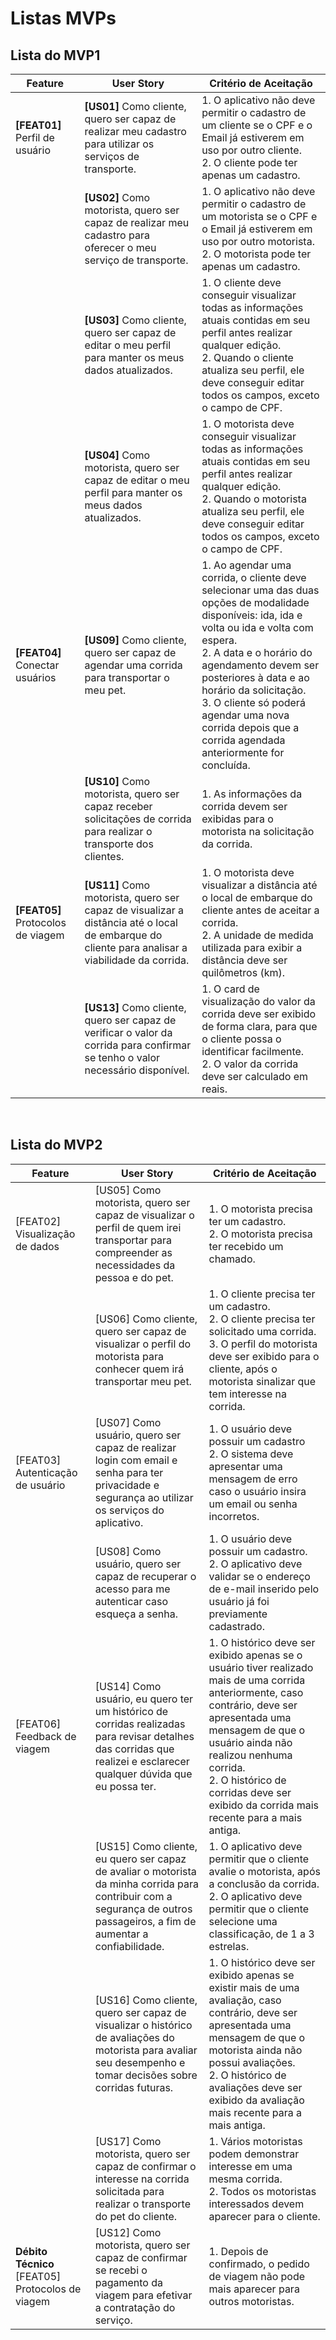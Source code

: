 # Listas MVPs

## Lista do MVP1

| Feature | User Story | Critério de Aceitação |
|---------|------------|-----------------------| 
| <b>[FEAT01]</b> Perfil de usuário <br> | <b>[US01]</b> Como cliente, quero ser capaz de realizar meu cadastro para utilizar os serviços de transporte. | 1. O aplicativo não deve permitir o cadastro de um cliente se o CPF e o Email já estiverem em uso por outro cliente. <br> 2. O cliente pode ter apenas um cadastro. |
|      | <b>[US02]</b> Como motorista, quero ser capaz de realizar meu cadastro para oferecer o meu serviço de transporte. | 1. O aplicativo não deve permitir o cadastro de um motorista se o CPF e o Email já estiverem em uso por outro motorista. <br> 2. O motorista pode ter apenas um cadastro. |
|      | <b>[US03]</b> Como cliente, quero ser capaz de editar o meu perfil para manter os meus dados atualizados. | 1. O cliente deve conseguir visualizar todas as informações atuais contidas em seu perfil antes realizar qualquer edição. <br> 2. Quando o cliente atualiza seu perfil, ele deve conseguir editar todos os campos, exceto o campo de CPF. | 
|      | <b>[US04]</b> Como motorista, quero ser capaz de editar o meu perfil para manter os meus dados atualizados. | 1. O motorista deve conseguir visualizar todas as informações atuais contidas em seu perfil antes realizar qualquer edição. <br> 2. Quando o motorista atualiza seu perfil, ele deve conseguir editar todos os campos, exceto o campo de CPF.|
| <b>[FEAT04]</b> Conectar usuários | <b>[US09]</b> Como cliente, quero ser capaz de agendar uma corrida para transportar o meu pet. | 1. Ao agendar uma corrida, o cliente deve selecionar uma das duas opções de modalidade disponíveis: ida, ida e volta ou ida e volta com espera. <br> 2. A data e o horário do agendamento devem ser posteriores à data e ao horário da solicitação. <br> 3. O cliente só poderá agendar uma nova corrida depois que a corrida agendada anteriormente for concluída. |
|      | <b>[US10]</b> Como motorista, quero ser capaz receber solicitações de corrida para realizar o transporte dos clientes. | 1. As informações da corrida devem ser exibidas para o motorista na solicitação da corrida.
| <b>[FEAT05]</b> Protocolos de viagem | <b>[US11]</b> Como motorista, quero ser capaz de visualizar a distância até o local de embarque do cliente para analisar a viabilidade da corrida. | 1. O motorista deve visualizar a distância até o local de embarque do cliente antes de aceitar a corrida. <br> 2. A unidade de medida utilizada para exibir a distância deve ser quilômetros (km). | 
|      | <b>[US13]</b> Como cliente, quero ser capaz de verificar o valor da corrida para confirmar se tenho o valor necessário disponível. | 1. O card de visualização do valor da corrida deve ser exibido de forma clara, para que o cliente possa o identificar facilmente. <br> 2. O valor da corrida deve ser calculado em reais. |

<br>

## Lista do MVP2

| Feature | User Story | Critério de Aceitação |
| ------- | ---------- | --------------------- |
|[FEAT02] Visualização de dados |[US05] Como motorista, quero ser capaz de visualizar o perfil de quem irei transportar para compreender as necessidades da pessoa e do pet. | 1. O motorista precisa ter um cadastro. <br> 2. O motorista precisa ter recebido um chamado. |
|         | [US06] Como cliente, quero ser capaz de visualizar o perfil do motorista para conhecer quem irá transportar meu pet. | 1. O cliente precisa ter um cadastro. <br> 2. O cliente precisa ter solicitado uma corrida. <br> 3. O perfil do motorista deve ser exibido para o cliente, após o motorista sinalizar que tem interesse na corrida. |
| [FEAT03] Autenticação de usuário | [US07] Como usuário, quero ser capaz de realizar login com email e senha para ter privacidade e segurança ao utilizar os serviços do aplicativo. | 1. O usuário deve possuir um cadastro <br> 2. O sistema deve apresentar uma mensagem de erro caso o usuário insira um email ou senha incorretos. |
|        | [US08] Como usuário, quero ser capaz de recuperar o acesso para me autenticar caso esqueça a senha. | 1. O usuário deve possuir um cadastro. <br> 2. O aplicativo deve validar se o endereço de e-mail inserido pelo usuário já foi previamente cadastrado. |
| [FEAT06] Feedback de viagem | [US14] Como usuário, eu quero ter um histórico de corridas realizadas para revisar detalhes das corridas que realizei e esclarecer qualquer dúvida que eu possa ter. | 1. O histórico deve ser exibido apenas se o usuário tiver realizado mais de uma corrida anteriormente, caso contrário, deve ser apresentada uma mensagem de que o usuário ainda não realizou nenhuma corrida. <br> 2. O histórico de corridas deve ser exibido da corrida mais recente para a mais antiga. |
|        | [US15] Como cliente, eu quero ser capaz de avaliar o motorista da minha corrida para contribuir com a segurança de outros passageiros, a fim de aumentar a confiabilidade. | 1. O aplicativo deve permitir que o cliente avalie o motorista, após a conclusão da corrida.  <br> 2. O aplicativo deve permitir que o cliente selecione uma classificação, de 1 a 3 estrelas. |
|        | [US16] Como cliente, quero ser capaz de visualizar o histórico de avaliações do motorista para avaliar seu desempenho e tomar decisões sobre corridas futuras. | 1. O histórico deve ser exibido apenas se existir mais de uma avaliação, caso contrário, deve ser apresentada uma mensagem de que o motorista ainda não possui avaliações. <br> 2. O histórico de avaliações deve ser exibido da avaliação mais recente para a mais antiga. |
|        | [US17] Como motorista, quero ser capaz de confirmar o interesse na corrida solicitada para realizar o transporte do pet do cliente. | 1. Vários motoristas podem demonstrar interesse em uma mesma corrida. <br> 2. Todos os motoristas interessados devem aparecer para o cliente. |
| **Débito Técnico** [FEAT05] Protocolos de viagem | [US12] Como motorista, quero ser capaz de confirmar se recebi o pagamento da viagem para efetivar a contratação do serviço. | 1. Depois de confirmado, o pedido de viagem não pode mais aparecer para outros motoristas. |
